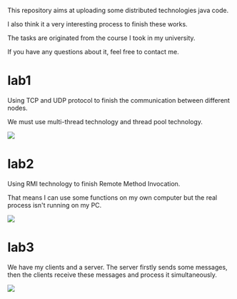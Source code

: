 This repository aims at uploading some distributed technologies java code.

I also think it a very interesting process to finish these works.

The tasks are originated from the course I took in my university.

If you have any questions about it, feel free to contact me.



# lab1

Using TCP and UDP protocol to finish the communication between different nodes.

We must use multi-thread technology and thread pool technology.

![](https://ws1.sinaimg.cn/large/a7ded905ly1g2et0gfouag21cb0jkti2.gif)



# lab2

Using RMI technology to finish Remote Method Invocation. 

That means I can use some functions on my own computer but the real process isn't running on my PC.

![](https://ws1.sinaimg.cn/large/a7ded905ly1g2et0rsnjbg21es0jkqv5.gif)

# lab3

We have my clients and a server. The server firstly sends some messages, then the clients receive these messages and process it simultaneously.

![](https://ws1.sinaimg.cn/large/a7ded905ly1g2et3shbl8g21bg0p4u11.gif)